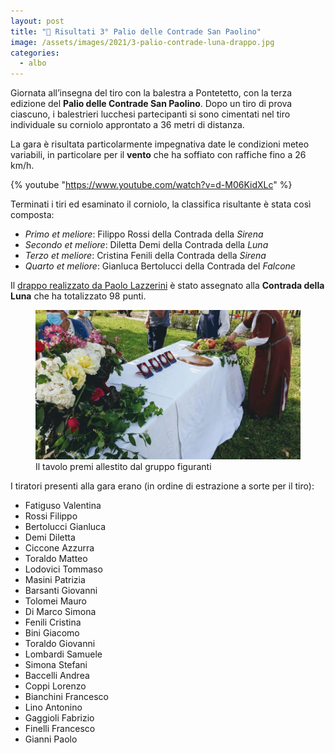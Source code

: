 ```yaml
---
layout: post
title: "🎯 Risultati 3° Palio delle Contrade San Paolino"
image: /assets/images/2021/3-palio-contrade-luna-drappo.jpg
categories:
  - albo
---
```


Giornata all’insegna del tiro con la balestra a Pontetetto, con la terza
edizione del **Palio delle Contrade San Paolino**. Dopo un tiro di prova
ciascuno, i balestrieri lucchesi partecipanti si sono cimentati nel tiro
individuale su corniolo approntato a 36 metri di distanza.

<!-- more -->

La gara è risultata particolarmente impegnativa date le condizioni meteo
variabili, in particolare per il **vento** che ha soffiato con raffiche fino a
26 km/h.

{% youtube "https://www.youtube.com/watch?v=d-M06KidXLc" %}

Terminati i tiri ed esaminato il corniolo, la classifica risultante è stata così composta:
* *Primo et meliore*: Filippo Rossi della Contrada della *Sirena*
* *Secondo et meliore*: Diletta Demi della Contrada della *Luna*
* *Terzo et meliore*: Cristina Fenili della Contrada della *Sirena*
* *Quarto et meliore*: Gianluca Bertolucci della Contrada del *Falcone*

Il [drappo realizzato da Paolo
Lazzerini](/2021/drappo-3-palio-contrade-san-paolino) è stato assegnato alla
**Contrada della Luna** che ha totalizzato 98 punti.

<figure class="align-center">
    <img src="/assets/images/2021/3-palio-contrade-tavolo-premi.jpg" alt="tavolo premi">
  <figcaption>Il tavolo premi allestito dal gruppo figuranti</figcaption>
</figure>

I tiratori presenti alla gara erano (in ordine di estrazione a sorte per il
tiro):

* Fatiguso Valentina
* Rossi Filippo
* Bertolucci Gianluca
* Demi Diletta
* Ciccone Azzurra
* Toraldo Matteo
* Lodovici Tommaso
* Masini Patrizia
* Barsanti Giovanni
* Tolomei Mauro
* Di Marco Simona
* Fenili Cristina
* Bini Giacomo
* Toraldo Giovanni
* Lombardi Samuele
* Simona Stefani
* Baccelli Andrea
* Coppi Lorenzo
* Bianchini Francesco
* Lino Antonino
* Gaggioli Fabrizio
* Finelli Francesco
* Gianni Paolo
